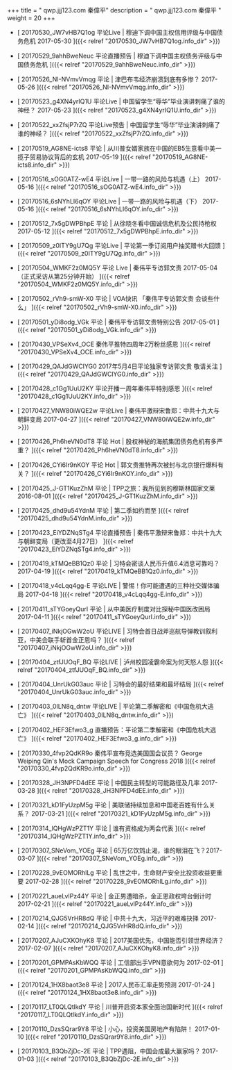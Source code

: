 +++
title = "  qwp.jjj123.com 秦偉平"
description = "  qwp.jjj123.com 秦偉平  "
weight = 20
+++



* [  20170530_JW7vHB7Q1og 平论Live | 穆迪下调中国主权信用评级与中国债务危机 2017-05-30  ]({{< relref "20170530_JW7vHB7Q1og.info_dir" >}})


* [  20170529_9ahhBweNeuc 平论直播预告 | 穆迪下调中国主权债务评级与中国债务危机  ]({{< relref "20170529_9ahhBweNeuc.info_dir" >}})


* [  20170526_NI-NVmvVmqg 平论 | 津巴布韦经济崩溃到底有多惨？ 2017-05-26  ]({{< relref "20170526_NI-NVmvVmqg.info_dir" >}})


* [  20170523_g4XN4yrIQ1U 平论Live | 中国留学生“辱华”毕业演讲刺痛了谁的神经？ 2017-05-23  ]({{< relref "20170523_g4XN4yrIQ1U.info_dir" >}})


* [  20170522_xxZfsjP7rZQ 平论Live预告 | 中国留学生“辱华”毕业演讲刺痛了谁的神经？  ]({{< relref "20170522_xxZfsjP7rZQ.info_dir" >}})


* [  20170519_AG8NE-icts8 平论 | 从川普女婿家族在中国的EB5生意看中美一揽子贸易协议背后的玄机 2017-05-19  ]({{< relref "20170519_AG8NE-icts8.info_dir" >}})


* [  20170516_sOG0ATZ-wE4 平论Live | 一带一路的风险与机遇（上） 2017-05-16  ]({{< relref "20170516_sOG0ATZ-wE4.info_dir" >}})


* [  20170516_6sNYhLI6qOY 平论Live | 一带一路的风险与机遇（下） 2017-05-16  ]({{< relref "20170516_6sNYhLI6qOY.info_dir" >}})


* [  20170512_7x5gDWPBhpE 平论 | 从徐晓冬看中国诚信危机及公民持枪权 2017-05-12  ]({{< relref "20170512_7x5gDWPBhpE.info_dir" >}})


* [  20170509_z0ITY9gU7Qg 平论Live | 平论第一季订阅用户抽奖赠书大回馈  ]({{< relref "20170509_z0ITY9gU7Qg.info_dir" >}})


* [  20170504_WMKF2z0MQ5Y 平论 Live | 秦伟平专访郭文贵 2017-05-04 （正式采访从第25分钟开始）  ]({{< relref "20170504_WMKF2z0MQ5Y.info_dir" >}})


* [  20170502_rVh9-smW-X0 平论 | VOA快讯 「秦伟平专访郭文贵 会谈些什么」  ]({{< relref "20170502_rVh9-smW-X0.info_dir" >}})


* [  20170501_yDi8odg_VGk 平论 | 秦伟平专访郭文贵特别公告 2017-05-01  ]({{< relref "20170501_yDi8odg_VGk.info_dir" >}})


* [  20170430_VPSeXv4_OCE 秦伟平推特四周年2万粉丝感恩  ]({{< relref "20170430_VPSeXv4_OCE.info_dir" >}})


* [  20170429_QAJdGWClYG0 2017年5月4日平论独家专访郭文贵  敬请关注  ]({{< relref "20170429_QAJdGWClYG0.info_dir" >}})


* [  20170428_c1Gg1UuU2KY 平论开播一周年秦伟平特别感恩  ]({{< relref "20170428_c1Gg1UuU2KY.info_dir" >}})


* [  20170427_VNW80iWQE2w 平论Live | 秦伟平激辩宋鲁郑：中共十九大与朝鲜变局 2017-04-27  ]({{< relref "20170427_VNW80iWQE2w.info_dir" >}})


* [  20170426_Ph6heVN0dT8 平论 Hot | 股权神秘的海航集团债务危机有多严重？  ]({{< relref "20170426_Ph6heVN0dT8.info_dir" >}})


* [  20170426_CYi6Ir9nKOY 平论 Hot |  郭文贵推特再次被封与北京银行爆料有关？  ]({{< relref "20170426_CYi6Ir9nKOY.info_dir" >}})


* [  20170425_J-GT1KuzZhM 平论 | TPP之旅：我所见到的穆斯林国家文莱 2016-08-01  ]({{< relref "20170425_J-GT1KuzZhM.info_dir" >}})


* [  20170425_dhd9u54YdnM 平论 | 第二季如约而至  ]({{< relref "20170425_dhd9u54YdnM.info_dir" >}})


* [  20170423_EiYDZNqSTg4 平论直播预告 | 秦伟平激辩宋鲁郑：中共十九大与朝鲜变局（更改至4月27日）  ]({{< relref "20170423_EiYDZNqSTg4.info_dir" >}})


* [  20170419_kTMQeBB1Qz0 平论 | 习特会密谈人民币升值6.4消息可靠吗？ 2017-04-19  ]({{< relref "20170419_kTMQeBB1Qz0.info_dir" >}})


* [  20170418_v4cLqq4gg-E 平论LIVE | 警惕！你可能遭遇的三种社交媒体骗局 2017-04-18  ]({{< relref "20170418_v4cLqq4gg-E.info_dir" >}})


* [  20170411_sTYGoeyQurI 平论 | 从中美医疗制度对比探秘中国医改困局 2017-04-11  ]({{< relref "20170411_sTYGoeyQurI.info_dir" >}})


* [  20170407_iNkjOGwW2oU 平论LIVE | 习特会首日战斧巡航导弹教训叙利亚，中美会联手斩首金正恩吗？  ]({{< relref "20170407_iNkjOGwW2oU.info_dir" >}})


* [  20170404_ztfJUOqF_BQ 平论LIVE | 泸州校园凌霸命案为何天怒人怨  ]({{< relref "20170404_ztfJUOqF_BQ.info_dir" >}})


* [  20170404_UnrUkG03auc 平论 | 习特会的最好结果和最坏结局  ]({{< relref "20170404_UnrUkG03auc.info_dir" >}})


* [  20170403_0ILN8q_dntw 平论LIVE | 平论第二季解密和《中国危机大逃亡》  ]({{< relref "20170403_0ILN8q_dntw.info_dir" >}})


* [  20170402_HEF3Efwo3_g 直播预告：平论第二季解密和《中国危机大逃亡》  ]({{< relref "20170402_HEF3Efwo3_g.info_dir" >}})


* [  20170330_4fvp2QdKR9o 秦伟平宣布竞选美国国会议员？ George Weiping Qin's Mock Campaign Speech for Congress 2018  ]({{< relref "20170330_4fvp2QdKR9o.info_dir" >}})


* [  20170328_JH3NPFD4dEE 平论 | 中国民主转型的可能路径及几率 2017-03-28  ]({{< relref "20170328_JH3NPFD4dEE.info_dir" >}})


* [  20170321_kD1FyUzpM5g 平论 | 美联储持续加息和中国老百姓有什么关系？ 2017-03-21  ]({{< relref "20170321_kD1FyUzpM5g.info_dir" >}})


* [  20170314_lQHgWzPZT1Y 平论 | 谁有资格成为两会代表  ]({{< relref "20170314_lQHgWzPZT1Y.info_dir" >}})


* [  20170307_SNeVom_YOEg 平论 | 65万亿饮鸩止渴，谁的眼泪在飞？2017-03-07  ]({{< relref "20170307_SNeVom_YOEg.info_dir" >}})


* [  20170228_9vEOMORhlLg 平论 | 乱世之中，生命财产安全比投资收益更重要 2017-02-28  ]({{< relref "20170228_9vEOMORhlLg.info_dir" >}})


* [  20170221_aueLvlPz44Y 平论 | 金正男遭暗杀，金正恩政权垮台倒计时 2017-02-21  ]({{< relref "20170221_aueLvlPz44Y.info_dir" >}})


* [  20170214_QJG5VrHR8dQ 平论 | 中共十九大，习近平的艰难抉择 2017-02-14  ]({{< relref "20170214_QJG5VrHR8dQ.info_dir" >}})


* [  20170207_AJuCXKOhyK8 平论 | 2017美国优先，中国能否引领世界经济？2017-02-07  ]({{< relref "20170207_AJuCXKOhyK8.info_dir" >}})


* [  20170201_GPMPAsKbWQQ 平论 | 工信部出手VPN意欲何为 2017-02-01  ]({{< relref "20170201_GPMPAsKbWQQ.info_dir" >}})


* [  20170124_1HX8baot3e8 平论 | 2017人民币汇率走势预测 2017-01-24  ]({{< relref "20170124_1HX8baot3e8.info_dir" >}})


* [  20170117_LT0QLQtlkdY 平论 | 川普开启资本家全面治国新时代  ]({{< relref "20170117_LT0QLQtlkdY.info_dir" >}})


* [  20170110_DzsSQrar9Y8 平论 | 小心，投资美国房地产有陷阱！ 2017-01-10  ]({{< relref "20170110_DzsSQrar9Y8.info_dir" >}})


* [  20170103_B3QbZjDc-2E 平论 | TPP遇阻，中国会成最大赢家吗？ 2017-01-03  ]({{< relref "20170103_B3QbZjDc-2E.info_dir" >}})

